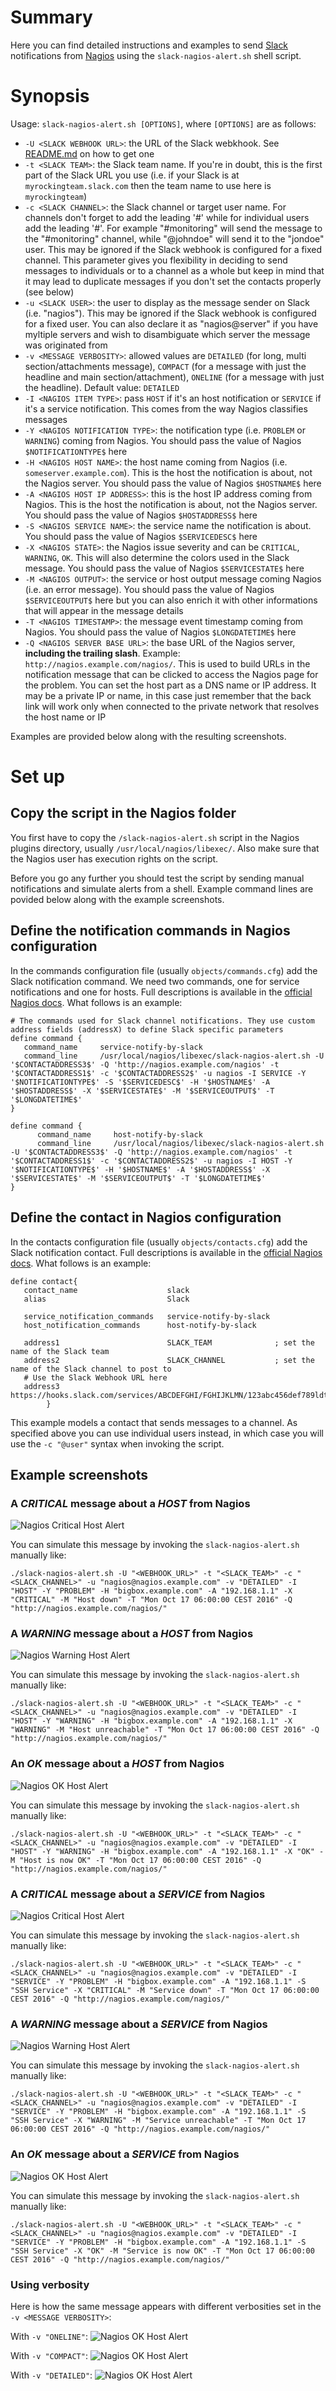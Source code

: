# Summary
Here you can find detailed instructions and examples to send [Slack](https://slack.com/) notifications from [Nagios](https://www.nagios.org/) using the `slack-nagios-alert.sh` shell script.

# Synopsis
Usage: `slack-nagios-alert.sh [OPTIONS]`, where `[OPTIONS]` are as follows:
* `-U <SLACK WEBHOOK URL>`: the URL of the Slack webkhook. See [README.md](https://github.com/flelli/slack-integrations#set-up-the-slack-webhook) on how to get one
* `-t <SLACK TEAM>`: the Slack team name. If you're in doubt, this is the first part of the Slack URL you use (i.e. if your Slack is at `myrockingteam.slack.com` then the team name to use here is `myrockingteam`)
* `-c <SLACK CHANNEL>`: the Slack channel or target user name. For channels don't forget to add the leading '#' while for individual users add the leading '#'. For example "#monitoring" will send the message to the "#monitoring" channel, while "@johndoe" will send it to the "jondoe" user. This may be ignored if the Slack webhook is configured for a fixed channel. This parameter gives you flexibility in deciding to send messages to individuals or to a channel as a whole but keep in mind that it may lead to duplicate messages if you don't set the contacts properly (see below)
* `-u <SLACK USER>`: the user to display as the message sender on Slack (i.e. "nagios"). This may be ignored if the Slack webhook is configured for a fixed user. You can also declare it as "nagios@server" if you have myltiple servers and wish to disambiguate which server the message was originated from
* `-v <MESSAGE VERBOSITY>`: allowed values are `DETAILED` (for long, multi section/attachments message), `COMPACT` (for a message with just the headline and main section/attachment), `ONELINE` (for a message with just the headline). Default value: `DETAILED`
* `-I <NAGIOS ITEM TYPE>`: pass `HOST` if it's an host notification or `SERVICE` if it's a service notification. This comes from the way Nagios classifies messages
* `-Y <NAGIOS NOTIFICATION TYPE>`: the notification type (i.e. `PROBLEM` or `WARNING`) coming from Nagios. You should pass the value of Nagios `$NOTIFICATIONTYPE$` here
* `-H <NAGIOS HOST NAME>`: the host name coming from Nagios (i.e. `someserver.example.com`). This is the host the notification is about, not the Nagios server. You should pass the value of Nagios `$HOSTNAME$` here
* `-A <NAGIOS HOST IP ADDRESS>`: this is the host IP address coming from Nagios. This is the host the notification is about, not the Nagios server. You should pass the value of Nagios `$HOSTADDRESS$` here
* `-S <NAGIOS SERVICE NAME>`: the service name the notification is about. You should pass the value of Nagios `$SERVICEDESC$` here
* `-X <NAGIOS STATE>`: the Nagios issue severity and can be `CRITICAL`, `WARNING`, `OK`. This will also determine the colors used in the Slack message. You should pass the value of Nagios `$SERVICESTATE$` here
* `-M <NAGIOS OUTPUT>`: the service or host output message coming Nagios (i.e. an error message). You should pass the value of Nagios `$SERVICEOUTPUT$` here but you can also enrich it with other informations that will appear in the message details
* `-T <NAGIOS TIMESTAMP>`: the message event timestamp coming from Nagios. You should pass the value of Nagios `$LONGDATETIME$` here
* `-Q <NAGIOS SERVER BASE URL>`: the base URL of the Nagios server, **including the trailing slash**. Example: `http://nagios.example.com/nagios/`. This is used to build URLs in the notification message that can be clicked to access the Nagios page for the problem. You can set the host part as a DNS name or IP address. It may be a private IP or name, in this case just remember that the back link will work only when connected to the private network that resolves the host name or IP

Examples are provided below along with the resulting screenshots.

# Set up

## Copy the script in the Nagios folder
You first have to copy the `/slack-nagios-alert.sh` script in the Nagios plugins directory, usually `/usr/local/nagios/libexec/`. Also make sure that the Nagios user has execution rights on the script.

Before you go any further you should test the script by sending manual notifications and simulate alerts from a shell. Example command lines are povided below along with the example screenshots.

## Define the notification commands in Nagios configuration
In the commands configuration file (usually `objects/commands.cfg`) add the Slack notification command. We need two commands, one for service notifications and one for hosts. Full descriptions is available in the [official Nagios docs](https://assets.nagios.com/downloads/nagioscore/docs/nagioscore/4/en/objectdefinitions.html#command). What follows is an example:
```
# The commands used for Slack channel notifications. They use custom address fields (addressX) to define Slack specific parameters
define command {
   command_name     service-notify-by-slack
   command_line     /usr/local/nagios/libexec/slack-nagios-alert.sh -U '$CONTACTADDRESS3$' -Q 'http://nagios.example.com/nagios' -t '$CONTACTADDRESS1$' -c '$CONTACTADDRESS2$' -u nagios -I SERVICE -Y '$NOTIFICATIONTYPE$' -S '$SERVICEDESC$' -H '$HOSTNAME$' -A '$HOSTADDRESS$' -X '$SERVICESTATE$' -M '$SERVICEOUTPUT$' -T '$LONGDATETIME$'
}

define command {
      command_name     host-notify-by-slack
      command_line     /usr/local/nagios/libexec/slack-nagios-alert.sh -U '$CONTACTADDRESS3$' -Q 'http://nagios.example.com/nagios' -t '$CONTACTADDRESS1$' -c '$CONTACTADDRESS2$' -u nagios -I HOST -Y '$NOTIFICATIONTYPE$' -H '$HOSTNAME$' -A '$HOSTADDRESS$' -X '$SERVICESTATE$' -M '$SERVICEOUTPUT$' -T '$LONGDATETIME$'
}
```

## Define the contact in Nagios configuration
In the contacts configuration file (usually `objects/contacts.cfg`) add the Slack notification contact. Full descriptions is available in the [official Nagios docs](https://assets.nagios.com/downloads/nagioscore/docs/nagioscore/4/en/objectdefinitions.html#contact). What follows is an example:
```
define contact{
   contact_name                    slack
   alias                           Slack
   
   service_notification_commands   service-notify-by-slack
   host_notification_commands      host-notify-by-slack

   address1                        SLACK_TEAM              ; set the name of the Slack team
   address2                        SLACK_CHANNEL           ; set the name of the Slack channel to post to
   # Use the Slack Webhook URL here
   address3                        https://hooks.slack.com/services/ABCDEFGHI/FGHIJKLMN/123abc456def789ldt645Bgs
        }
```

This example models a contact that sends messages to a channel. As specified above you can use individual users instead, in which case you will use the `-c "@user"` syntax when invoking the script.

## Example screenshots
### A *CRITICAL* message about a *HOST* from Nagios
![Nagios Critical Host Alert](screenshots/nagios-host-critical-example.jpg)

You can simulate this message by invoking the `slack-nagios-alert.sh` manually like:
```
./slack-nagios-alert.sh -U "<WEBHOOK_URL>" -t "<SLACK_TEAM>" -c "<SLACK_CHANNEL>" -u "nagios@nagios.example.com" -v "DETAILED" -I "HOST" -Y "PROBLEM" -H "bigbox.example.com" -A "192.168.1.1" -X "CRITICAL" -M "Host down" -T "Mon Oct 17 06:00:00 CEST 2016" -Q "http://nagios.example.com/nagios/"
```

### A *WARNING* message about a *HOST* from Nagios
![Nagios Warning Host Alert](screenshots/nagios-host-warning-example.jpg)

You can simulate this message by invoking the `slack-nagios-alert.sh` manually like:
```
./slack-nagios-alert.sh -U "<WEBHOOK_URL>" -t "<SLACK_TEAM>" -c "<SLACK_CHANNEL>" -u "nagios@nagios.example.com" -v "DETAILED" -I "HOST" -Y "WARNING" -H "bigbox.example.com" -A "192.168.1.1" -X "WARNING" -M "Host unreachable" -T "Mon Oct 17 06:00:00 CEST 2016" -Q "http://nagios.example.com/nagios/"
```

### An *OK* message about a *HOST* from Nagios
![Nagios OK Host Alert](screenshots/nagios-host-ok-example.jpg)

You can simulate this message by invoking the `slack-nagios-alert.sh` manually like:
```
./slack-nagios-alert.sh -U "<WEBHOOK_URL>" -t "<SLACK_TEAM>" -c "<SLACK_CHANNEL>" -u "nagios@nagios.example.com" -v "DETAILED" -I "HOST" -Y "WARNING" -H "bigbox.example.com" -A "192.168.1.1" -X "OK" -M "Host is now OK" -T "Mon Oct 17 06:00:00 CEST 2016" -Q "http://nagios.example.com/nagios/"
```

### A *CRITICAL* message about a *SERVICE* from Nagios
![Nagios Critical Host Alert](screenshots/nagios-service-critical-example.jpg)

You can simulate this message by invoking the `slack-nagios-alert.sh` manually like:
```
./slack-nagios-alert.sh -U "<WEBHOOK_URL>" -t "<SLACK_TEAM>" -c "<SLACK_CHANNEL>" -u "nagios@nagios.example.com" -v "DETAILED" -I "SERVICE" -Y "PROBLEM" -H "bigbox.example.com" -A "192.168.1.1" -S "SSH Service" -X "CRITICAL" -M "Service down" -T "Mon Oct 17 06:00:00 CEST 2016" -Q "http://nagios.example.com/nagios/"
```

### A *WARNING* message about a *SERVICE* from Nagios
![Nagios Warning Host Alert](screenshots/nagios-service-warning-example.jpg)

You can simulate this message by invoking the `slack-nagios-alert.sh` manually like:
```
./slack-nagios-alert.sh -U "<WEBHOOK_URL>" -t "<SLACK_TEAM>" -c "<SLACK_CHANNEL>" -u "nagios@nagios.example.com" -v "DETAILED" -I "SERVICE" -Y "PROBLEM" -H "bigbox.example.com" -A "192.168.1.1" -S "SSH Service" -X "WARNING" -M "Service unreachable" -T "Mon Oct 17 06:00:00 CEST 2016" -Q "http://nagios.example.com/nagios/"
```

### An *OK* message about a *SERVICE* from Nagios
![Nagios OK Host Alert](screenshots/nagios-service-ok-example.jpg)

You can simulate this message by invoking the `slack-nagios-alert.sh` manually like:
```
./slack-nagios-alert.sh -U "<WEBHOOK_URL>" -t "<SLACK_TEAM>" -c "<SLACK_CHANNEL>" -u "nagios@nagios.example.com" -v "DETAILED" -I "SERVICE" -Y "PROBLEM" -H "bigbox.example.com" -A "192.168.1.1" -S "SSH Service" -X "OK" -M "Service is now OK" -T "Mon Oct 17 06:00:00 CEST 2016" -Q "http://nagios.example.com/nagios/"
```

### Using verbosity
Here is how the same message appears with different verbosities set in the `-v <MESSAGE VERBOSITY>`:

With `-v "ONELINE"`:
![Nagios OK Host Alert](screenshots/nagios-verbosity-oneline-example.jpg)

With `-v "COMPACT"`:
![Nagios OK Host Alert](screenshots/nagios-verbosity-compact-example.jpg)

With `-v "DETAILED"`:
![Nagios OK Host Alert](screenshots/nagios-verbosity-detailed-example.jpg)
